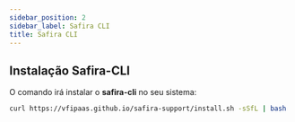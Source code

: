 ```yaml
---
sidebar_position: 2
sidebar_label: Safira CLI
title: Safira CLI
---
```



## Instalação Safira-CLI
O comando irá instalar o **safira-cli** no seu sistema:

```bash
curl https://vfipaas.github.io/safira-support/install.sh -sSfL | bash
```
